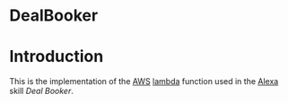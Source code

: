 # DealBooker

# Introduction

This is the implementation of the [AWS](https://aws.amazon.com/de/) [lambda](https://aws.amazon.com/de/lambda/) function used in the [Alexa](https://en.wikipedia.org/wiki/Amazon_Alexa)
skill _Deal Booker_.

